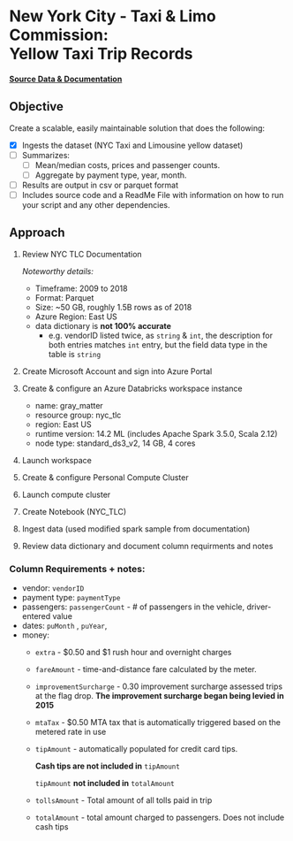 # New York City - Taxi & Limo Commission:<br/>Yellow Taxi Trip Records
#### [Source Data & Documentation](https://learn.microsoft.com/en-us/azure/open-datasets/dataset-taxi-yellow?tabs=azureml-opendatasets)

## Objective
Create a scalable, easily maintainable solution that does the following: 
- [x] Ingests the dataset (NYC Taxi and Limousine yellow dataset) 
- [ ] Summarizes:
  - [ ] Mean/median costs, prices and passenger counts.
  - [ ] Aggregate by payment type, year, month. 
- [ ] Results are output in csv or parquet format
- [ ] Includes source code and a ReadMe File with information on how to run your script and any other dependencies.

## Approach
1. Review NYC TLC Documentation
   
   *Noteworthy details:*
   - Timeframe: 2009 to 2018
   - Format: Parquet
   - Size: ~50 GB, roughly 1.5B rows as of 2018
   - Azure Region: East US 
   - data dictionary is **not 100% accurate**
     - e.g. vendorID listed twice, as `string` & `int`, the description for both entries matches `int` entry, but the field data type in the table is `string`
2. Create Microsoft Account and sign into Azure Portal
3. Create & configure an Azure Databricks workspace instance 
   - name: gray_matter
   - resource group: nyc_tlc
   - region: East US
   - runtime version: 14.2 ML (includes Apache Spark 3.5.0, Scala 2.12)
   - node type: standard_ds3_v2, 14 GB, 4 cores
4. Launch workspace
5. Create & configure Personal Compute Cluster
6. Launch compute cluster
7. Create Notebook (NYC_TLC)
8. Ingest data (used modified spark sample from documentation)
9. Review data dictionary and document column requirments and notes

### Column Requirements + notes:
 * vendor: `vendorID`
 * payment type: `paymentType`
 * passengers: `passengerCount` - # of passengers in the vehicle, driver-entered value
 * dates: `puMonth` , `puYear`, 
 * money: 
    - `extra` - $0.50 and $1 rush hour and overnight charges
    - `fareAmount` - time-and-distance fare calculated by the meter.
    - `improvementSurcharge` - 0.30 improvement surcharge assessed trips at the flag drop. 
      **The improvement surcharge began being levied in 2015**
    - `mtaTax` - $0.50 MTA tax that is automatically triggered based on the metered rate in use
    - `tipAmount` - automatically populated for credit card tips.
      
      **Cash tips are not included in** `tipAmount`

      `tipAmount` **not included in** `totalAmount`
    - `tollsAmount` - Total amount of all tolls paid in trip
    - `totalAmount` - total amount charged to passengers. Does not include cash tips

